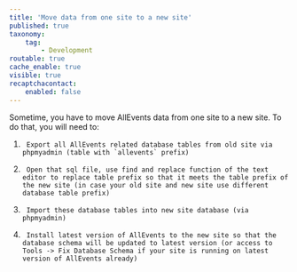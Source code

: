 ```yaml
---
title: 'Move data from one site to a new site'
published: true
taxonomy:
    tag:
        - Development
routable: true
cache_enable: true
visible: true
recaptchacontact:
    enabled: false
---
```


Sometime, you have to move AllEvents data from one site to a new site. To do that, you will need to:

1.      Export all AllEvents related database tables from old site via phpmyadmin (table with `allevents` prefix)
1.      Open that sql file, use find and replace function of the text editor to replace table prefix so that it meets the table prefix of the new site (in case your old site and new site use different database table prefix)
1.      Import these database tables into new site database (via phpmyadmin)
1.      Install latest version of AllEvents to the new site so that the database schema will be updated to latest version (or access to Tools -> Fix Database Schema if your site is running on latest version of AllEvents already)